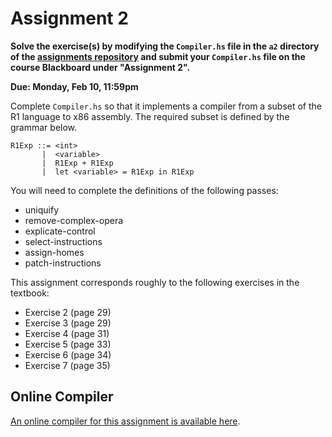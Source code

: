 # Assignment 2

**Solve the exercise(s) by modifying the `Compiler.hs` file in the `a2`
directory of the [assignments
repository](https://github.com/jnear/cs202-assignments) and submit
your `Compiler.hs` file on the course Blackboard under "Assignment
2".**

**Due: Monday, Feb 10, 11:59pm**

Complete `Compiler.hs` so that it implements a compiler from a subset
of the R1 language to x86 assembly. The required subset is defined by
the grammar below.
   
```
R1Exp ::= <int>
       |  <variable>
       |  R1Exp + R1Exp
       |  let <variable> = R1Exp in R1Exp
```

You will need to complete the definitions of the following passes:

- uniquify
- remove-complex-opera
- explicate-control
- select-instructions
- assign-homes
- patch-instructions

This assignment corresponds roughly to the following exercises in the
textbook:

- Exercise 2 (page 29)
- Exercise 3 (page 29)
- Exercise 4 (page 31)
- Exercise 5 (page 33)
- Exercise 6 (page 34)
- Exercise 7 (page 35)

## Online Compiler

[An online compiler for this assignment is available
here](http://jnear.w3.uvm.edu/cs202/compiler-a2.php).
